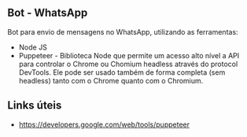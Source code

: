 ## Bot - WhatsApp


Bot para envio de mensagens no WhatsApp, utilizando as ferramentas:

* Node JS
* Puppeteer - Biblioteca Node que permite um acesso alto nível a API para controlar o Chrome ou Chomium headless através do protocol DevTools. Ele pode ser usado também de forma completa (sem headless) tanto com o Chrome quanto com o Chromium.



## Links úteis

- https://developers.google.com/web/tools/puppeteer

